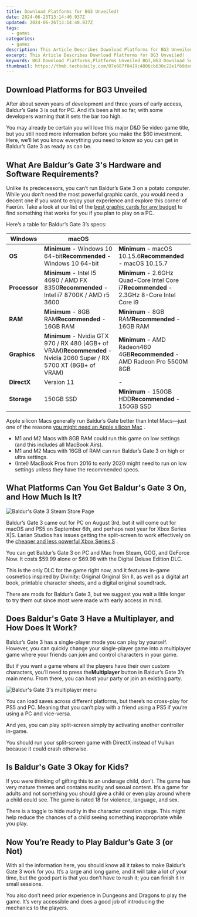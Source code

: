 ```yaml
---
title: Download Platforms for BG3 Unveiled!
date: 2024-06-25T13:14:40.937Z
updated: 2024-06-26T13:14:40.937Z
tags:
  - games
categories:
  - games
description: This Article Describes Download Platforms for BG3 Unveiled!
excerpt: This Article Describes Download Platforms for BG3 Unveiled!
keywords: BG3 Download Platforms,Platforms Unveiled BG3,BG3 Download Services,Download BG3 Platforms Guide,BG3 Download Sites Overview,Get BG3 Downloads Today,Legal BG3 Download Platforms
thumbnail: https://thmb.techidaily.com/07e687f8419c4806cb630c22e1fb9dad31142326727645ceb99c557de0c60728.jpg
---
```


## Download Platforms for BG3 Unveiled

 After about seven years of development and three years of early access, Baldur’s Gate 3 is out for PC. And it’s been a hit so far, with some developers warning that it sets the bar too high.

 You may already be certain you will love this major D&D 5e video game title, but you still need more information before you make the $60 investment. Here, we’ll let you know everything you need to know so you can get in Baldur’s Gate 3 as ready as can be.

## What Are Baldur’s Gate 3's Hardware and Software Requirements?

 Unlike its predecessors, you can’t run Baldur’s Gate 3 on a potato computer. While you don’t need the most powerful graphic cards, you would need a decent one if you want to enjoy your experience and explore this corner of Faerûn. Take a look at our list of the [best graphic cards for any budget](https://www.makeuseof.com/tag/best-graphics-cards/) to find something that works for you if you plan to play on a PC.

Here’s a table for Baldur’s Gate 3’s specs:

| **Windows**   | **macOS**                                                                                                             |                                                                                             |
| ------------- | --------------------------------------------------------------------------------------------------------------------- | ------------------------------------------------------------------------------------------- |
| **OS**        | **Minimum** \- Windows 10 64-bit**Recommended** \- Windows 10 64-bit                                                  | **Minimum** \- macOS 10.15.6**Recommended** \- macOS 10.15.7                                |
| **Processor** | **Minimum** \- Intel I5 4690 / AMD FX 8350**Recommended** \- Intel i7 8700K / AMD r5 3600                             | **Minimum** \- 2.6GHz Quad-Core Intel Core i7**Recommended** \- 2.3GHz 8-Core Intel Core i9 |
| **RAM**       | **Minimum** \- 8GB RAM**Recommended** \- 16GB RAM                                                                     | **Minimum** \- 8GB RAM**Recommended** \- 16GB RAM                                           |
| **Graphics**  | **Minimum** \- Nvidia GTX 970 / RX 480 (4GB+ of VRAM)**Recommended** \- Nvidia 2060 Super / RX 5700 XT (8GB+ of VRAM) | **Minimum** \- AMD Radeon460 4GB**Recommended** \- AMD Radeon Pro 5500M 8GB                 |
| **DirectX**   | Version 11                                                                                                            | \-                                                                                          |
| **Storage**   | 150GB SSD                                                                                                             | **Minimum** \- 150GB HDD**Recommended** \- 150GB SSD                                        |

 Apple silicon Macs generally run Baldur’s Gate better than Intel Macs—just one of the reasons [you might need an Apple silicon Mac](https://www.makeuseof.com/do-i-need-an-apple-silicon-mac/) .

* M1 and M2 Macs with 8GB RAM could run this game on low settings (and this includes all MacBook Airs).
* M1 and M2 Macs with 16GB of RAM can run Baldur’s Gate 3 on high or ultra settings.
* (Intel) MacBook Pros from 2016 to early 2020 might need to run on low settings unless they have the recommended specs.

## What Platforms Can You Get Baldur's Gate 3 On, and How Much Is It?

![Baldur's Gate 3 Steam Store Page](https://static1.makeuseofimages.com/wordpress/wp-content/uploads/2023/08/baldur-s-gate-3-steam-store-page.jpeg)

 Baldur’s Gate 3 came out for PC on August 3rd, but it will come out for macOS and PS5 on September 6th, and perhaps next year for Xbox Series X|S. Larian Studios has issues getting the split-screen to work effectively on the [cheaper and less powerful Xbox Series S](https://www.makeuseof.com/xbox-series-x-vs-xbox-series-s-which-should-you-buy/) .

 You can get Baldur’s Gate 3 on PC and Mac from Steam, GOG, and GeForce Now. It costs $59.99 alone or $69.98 with the Digital Deluxe Edition DLC.

 This is the only DLC for the game right now, and it features in-game cosmetics inspired by Divinity: Original Original Sin II, as well as a digital art book, printable character sheets, and a digital original soundtrack.

 There are mods for Baldur’s Gate 3, but we suggest you wait a little longer to try them out since most were made with early access in mind.

## Does Baldur's Gate 3 Have a Multiplayer, and How Does It Work?

 Baldur’s Gate 3 has a single-player mode you can play by yourself. However, you can quickly change your single-player game into a multiplayer game where your friends can join and control characters in your game.

 But if you want a game where all the players have their own custom characters, you’ll need to press the**Multiplayer** button in Baldur’s Gate 3’s main menu. From there, you can host your party or join an existing party.

![Baldur's Gate 3's multiplayer menu](https://static1.makeuseofimages.com/wordpress/wp-content/uploads/2023/08/baldur-s-gate-3-s-multiplayer-menu.jpeg)

 You can load saves across different platforms, but there’s no cross-play for PS5 and PC. Meaning that you can’t play with a friend using a PS5 if you’re using a PC and vice-versa.

 And yes, you can play split-screen simply by activating another controller in-game.

 You should run your split-screen game with DirectX instead of Vulkan because it could crash otherwise.

## Is Baldur's Gate 3 Okay for Kids?

 If you were thinking of gifting this to an underage child, don’t. The game has very mature themes and contains nudity and sexual content. It’s a game for adults and not something you should give a child or even play around where a child could see. The game is rated 18 for violence, language, and sex.

 There is a toggle to hide nudity in the character creation stage. This might help reduce the chances of a child seeing something inappropriate while you play.

## Now You’re Ready to Play Baldur’s Gate 3 (or Not)

 With all the information here, you should know all it takes to make Baldur’s Gate 3 work for you. It’s a large and long game, and it will take a lot of your time, but the good part is that you don’t have to rush it; you can finish it in small sessions.

 You also don’t need prior experience in Dungeons and Dragons to play the game. It’s very accessible and does a good job of introducing the mechanics to the players.


<ins class="adsbygoogle"
     style="display:block"
     data-ad-format="autorelaxed"
     data-ad-client="ca-pub-7571918770474297"
     data-ad-slot="1223367746"></ins>



<ins class="adsbygoogle"
     style="display:block"
     data-ad-client="ca-pub-7571918770474297"
     data-ad-slot="8358498916"
     data-ad-format="auto"
     data-full-width-responsive="true"></ins>


